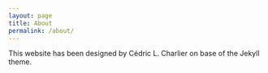 ```yaml
---
layout: page
title: About
permalink: /about/
---
```


This website has been designed by Cédric L. Charlier on base of the Jekyll theme.
